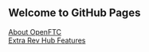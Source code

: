 ## Welcome to GitHub Pages

[About OpenFTC](about-open-ftc)<br>
[Extra Rev Hub Features](/erhf/ExtraRevHubFeatures)
